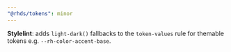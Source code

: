 ```yaml
---
"@rhds/tokens": minor
---
```

**Stylelint**: adds `light-dark()` fallbacks to the `token-values` rule for themable tokens e.g. `--rh-color-accent-base`.
